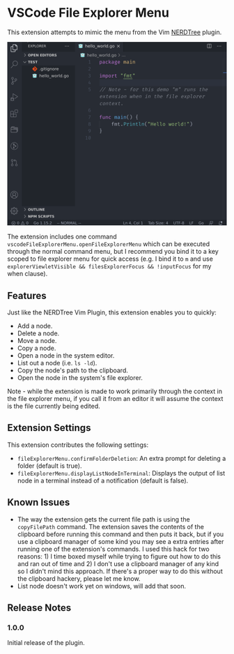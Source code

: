 # VSCode File Explorer Menu

This extension attempts to mimic the menu from the Vim [NERDTree](https://github.com/preservim/nerdtree) plugin.

![quick demo](images/vscode-file-explorer-menu-demo.gif)

The extension includes one command `vscodeFileExplorerMenu.openFileExplorerMenu` which can be executed through the normal command menu, but I recommend you bind it to a key scoped to file explorer menu for quick access (e.g. I bind it to `m` and use `explorerViewletVisible && filesExplorerFocus && !inputFocus` for my when clause).

## Features

Just like the NERDTree Vim Plugin, this extension enables you to quickly:

* Add a node.
* Delete a node.
* Move a node.
* Copy a node.
* Open a node in the system editor.
* List out a node (i.e. `ls -ld`).
* Copy the node's path to the clipboard.
* Open the node in the system's file explorer.

Note - while the extension is made to work primarily through the context in the file explorer menu, if you call it from an editor it will assume the context is the file currently being edited. 


## Extension Settings

This extension contributes the following settings:

* `fileExplorerMenu.confirmFolderDeletion`: An extra prompt for deleting a folder (default is true).
* `fileExplorerMenu.displayListNodeInTerminal`: Displays the output of list node in a terminal instead of a notification (default is false).

## Known Issues

* The way the extension gets the current file path is using the `copyFilePath` command. The extension saves the contents of the clipboard before running this command and then puts it back, but if you use a clipboard manager of some kind you may see a extra entries after running one of the extension's commands. I used this hack for two reasons: 1) I time boxed myself while trying to figure out how to do this and ran out of time and 2) I don't use a clipboard manager of any kind so I didn't mind this approach. If there's a proper way to do this without the clipboard hackery, please let me know.
* List node doesn't work yet on windows, will add that soon.

## Release Notes

### 1.0.0

Initial release of the plugin.
